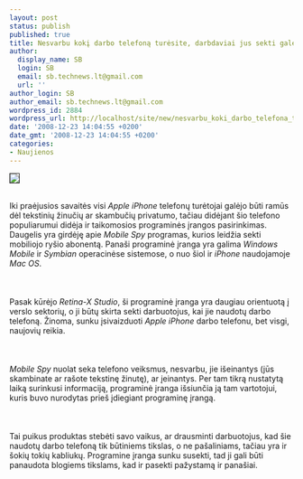 ```yaml
---
layout: post
status: publish
published: true
title: Nesvarbu kokį darbo telefoną turėsite, darbdaviai jus sekti galės
author:
  display_name: SB
  login: SB
  email: sb.technews.lt@gmail.com
  url: ''
author_login: SB
author_email: sb.technews.lt@gmail.com
wordpress_id: 2884
wordpress_url: http://localhost/site/new/nesvarbu_koki_darbo_telefona_turesite__darbdaviai_jus_sekti_gales/
date: '2008-12-23 14:04:55 +0200'
date_gmt: '2008-12-23 14:04:55 +0200'
categories:
- Naujienos
---
```

<div class="imgright"><img src="http://tbn3.google.com/images?q=tbn:f-QLBf2RxoxO_M:http://www.mozami.net/blog/wp-content/uploads/iphone.jpg" border="1"></div>
<p><br>Iki praėjusios savaitės visi <i>Apple iPhone</i> telefonų turėtojai galėjo būti ramūs dėl tekstinių žinučių ar skambučių privatumo, tačiau didėjant šio telefono populiarumui didėja ir taikomosios programinės įrangos pasirinkimas. Daugelis yra girdėję apie <i>Mobile Spy</i> programas, kurios leidžia sekti mobiliojo ryšio abonentą. Panaši programinė įranga yra galima <i>Windows Mobile</i> ir <i>Symbian</i> operacinėse sistemose, o nuo šiol ir <i>iPhone</i> naudojamoje <i>Mac OS</i>.<br />
<br><br />
<br>Pasak kūrėjo <i>Retina-X Studio</i>, ši programinė įranga yra daugiau orientuotą į verslo sektorių, o ji būtų skirta sekti darbuotojus, kai jie naudotų darbo telefoną. Žinoma, sunku įsivaizduoti <i>Apple iPhone</i> darbo telefonu, bet visgi, naujovių reikia.<br />
<br><br />
<br><i>Mobile Spy</i> nuolat seka telefono veiksmus, nesvarbu, jie išeinantys (jūs skambinate ar rašote tekstinę žinutę), ar įeinantys. Per tam tikrą nustatytą laiką surinkusi informaciją, programinė įranga išsiunčia ją tam vartotojui, kuris buvo nurodytas prieš įdiegiant programinę įrangą.<br />
<br><br />
<br>Tai puikus produktas stebėti savo vaikus, ar drausminti darbuotojus, kad šie naudotų darbo telefoną tik būtiniems tikslas, o ne pašaliniams, tačiau yra ir šokių tokių kabliukų. Programine įranga sunku susekti, tad ji gali būti panaudota blogiems tikslams, kad ir pasekti pažystamą ir panašiai.<br />
<br><br />
<br><br />
<br></p>

